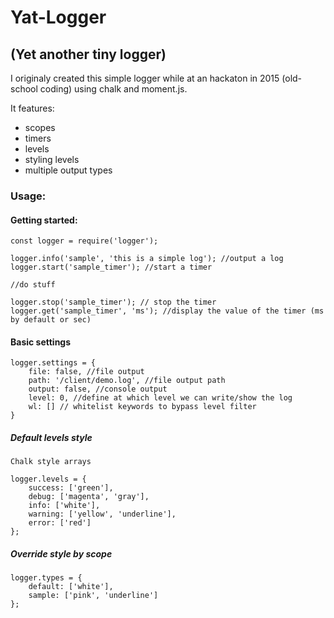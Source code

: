 # Yat-Logger
## (Yet another tiny logger)

I originaly created this simple logger while at an hackaton in 2015 (old-school coding) using chalk and moment.js.

It features:
* scopes
* timers
* levels
* styling levels
* multiple output types

### Usage:

#### Getting started:
```
const logger = require('logger');

logger.info('sample', 'this is a simple log'); //output a log
logger.start('sample_timer'); //start a timer

//do stuff 

logger.stop('sample_timer'); // stop the timer
logger.get('sample_timer', 'ms'); //display the value of the timer (ms by default or sec)
```

#### Basic settings
```
logger.settings = {
	file: false, //file output
	path: '/client/demo.log', //file output path
	output: false, //console output
	level: 0, //define at which level we can write/show the log
	wl: [] // whitelist keywords to bypass level filter
}
```

##### Default levels style
`Chalk style arrays`
```
logger.levels = {
	success: ['green'],
	debug: ['magenta', 'gray'],
	info: ['white'],
	warning: ['yellow', 'underline'],
	error: ['red']
};
```

##### Override style by scope
```
logger.types = {
	default: ['white'],
	sample: ['pink', 'underline']
};
```
